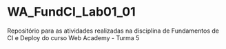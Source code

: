 # WA_FundCI_Lab01_01
Repositório para as atividades realizadas na disciplina de Fundamentos de CI e Deploy do curso Web Academy - Turma 5
